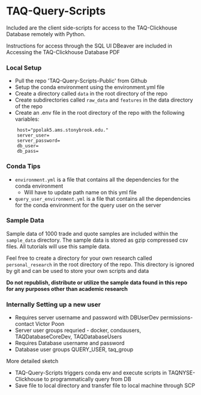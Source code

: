 # TAQ-Query-Scripts
Included are the client side-scripts for access to the TAQ-Clickhouse Database remotely with Python.

Instructions for access through the SQL UI DBeaver are  included in Accessing the TAQ-Clickhouse Database PDF

### Local Setup
- Pull the repo 'TAQ-Query-Scripts-Public' from Github
- Setup the conda environment using the environment.yml file
- Create a directory called `data` in the root directory of the repo
- Create subdirectories called `raw_data` and `features` in the data directory of the repo
- Create an .env file in the root directory of the repo with the following variables:

```
    host="ppolak5.ams.stonybrook.edu."
    server_user= 
    server_password= 
    db_user= 
    db_pass=
```

### Conda Tips
- `environment.yml` is a file that contains all the dependencies for the conda environment
    - Will have to update path name on this yml file
- `query_user_environment.yml` is a file that contains all the dependencies for the conda environment for the query user on the server

### Sample Data
Sample data of 1000 trade and quote samples are included within the `sample_data` directory. The sample data is stored as gzip compressed csv files. All tutorials  will use this sample data.

Feel free to create a directory for your own research called `personal_research` in the root directory of the repo. This directory is ignored by git and can be used to store your own scripts and data
        
**Do not republish, distribute or utilize the sample data found in this repo for any purposes other than academic research**


### Internally Setting up a new user
- Requires server username and password with DBUserDev permissions- contact Victor Poon
- Server user groups requried - docker, condausers, TAQDatabaseCoreDev, TAQDatabaseUsers
- Requires Database username and password
- Database user groups QUERY_USER, taq_group


More detailed sketch
- TAQ-Query-Scripts triggers conda env and execute scripts in TAQNYSE-Clickhouse to programmatically query from DB
- Save file to local directory and transfer file to local machine through SCP